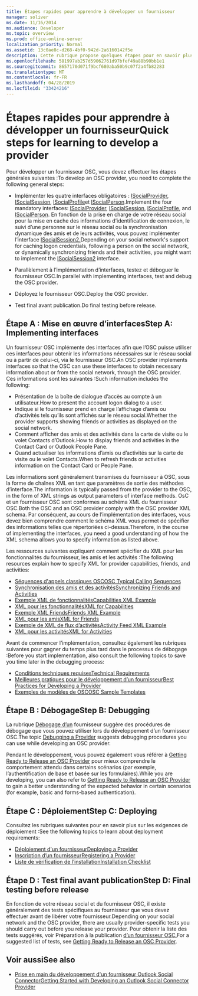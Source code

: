 ```yaml
---
title: Étapes rapides pour apprendre à développer un fournisseur
manager: soliver
ms.date: 11/16/2014
ms.audience: Developer
ms.topic: overview
ms.prod: office-online-server
localization_priority: Normal
ms.assetid: 13c0ae8c-d268-4bf0-942d-2a6160142f5e
description: Cette rubrique propose quelques étapes pour en savoir plus sur le développement d’un fournisseur Outlook Social Connector (OSC).
ms.openlocfilehash: 581997ab257d59062761d97bfef49a88b90bb1e1
ms.sourcegitcommit: 8657170d071f9bcf680aba50b9c07f2a4fb82283
ms.translationtype: MT
ms.contentlocale: fr-FR
ms.lasthandoff: 04/28/2019
ms.locfileid: "33424216"
---
```

# <a name="quick-steps-for-learning-to-develop-a-provider"></a><span data-ttu-id="eeeec-103">Étapes rapides pour apprendre à développer un fournisseur</span><span class="sxs-lookup"><span data-stu-id="eeeec-103">Quick steps for learning to develop a provider</span></span>

<span data-ttu-id="eeeec-104">Pour développer un fournisseur OSC, vous devez effectuer les étapes générales suivantes :</span><span class="sxs-lookup"><span data-stu-id="eeeec-104">To develop an OSC provider, you need to complete the following general steps:</span></span>
  
- <span data-ttu-id="eeeec-105">Implémenter les quatre interfaces obligatoires : [ISocialProvider](isocialprovideriunknown.md), [ISocialSession](isocialsessioniunknown.md), [ISocialProfile](isocialprofileisocialperson.md)et [ISocialPerson](isocialpersoniunknown.md).</span><span class="sxs-lookup"><span data-stu-id="eeeec-105">Implement the four mandatory interfaces: [ISocialProvider](isocialprovideriunknown.md), [ISocialSession](isocialsessioniunknown.md), [ISocialProfile](isocialprofileisocialperson.md), and [ISocialPerson](isocialpersoniunknown.md).</span></span> <span data-ttu-id="eeeec-106">En fonction de la prise en charge de votre réseau social pour la mise en cache des informations d’identification de connexion, le suivi d’une personne sur le réseau social ou la synchronisation dynamique des amis et de leurs activités, vous pouvez implémenter l’interface [ISocialSession2.](isocialsession2iunknown.md)</span><span class="sxs-lookup"><span data-stu-id="eeeec-106">Depending on your social network's support for caching logon credentials, following a person on the social network, or dynamically synchronizing friends and their activities, you might want to implement the [ISocialSession2](isocialsession2iunknown.md) interface.</span></span> 
    
- <span data-ttu-id="eeeec-107">Parallèlement à l’implémentation d’interfaces, testez et déboguer le fournisseur OSC.</span><span class="sxs-lookup"><span data-stu-id="eeeec-107">In parallel with implementing interfaces, test and debug the OSC provider.</span></span> 

- <span data-ttu-id="eeeec-108">Déployez le fournisseur OSC.</span><span class="sxs-lookup"><span data-stu-id="eeeec-108">Deploy the OSC provider.</span></span>  

- <span data-ttu-id="eeeec-109">Test final avant publication.</span><span class="sxs-lookup"><span data-stu-id="eeeec-109">Do final testing before release.</span></span>
    
## <a name="step-a-implementing-interfaces"></a><span data-ttu-id="eeeec-110">Étape A : Mise en œuvre d’interfaces</span><span class="sxs-lookup"><span data-stu-id="eeeec-110">Step A: Implementing interfaces</span></span>

<span data-ttu-id="eeeec-111">Un fournisseur OSC implémente des interfaces afin que l’OSC puisse utiliser ces interfaces pour obtenir les informations nécessaires sur le réseau social ou à partir de celui-ci, via le fournisseur OSC.</span><span class="sxs-lookup"><span data-stu-id="eeeec-111">An OSC provider implements interfaces so that the OSC can use these interfaces to obtain necessary information about or from the social network, through the OSC provider.</span></span> <span data-ttu-id="eeeec-112">Ces informations sont les suivantes :</span><span class="sxs-lookup"><span data-stu-id="eeeec-112">Such information includes the following:</span></span>
  
- <span data-ttu-id="eeeec-113">Présentation de la boîte de dialogue d’accès au compte à un utilisateur.</span><span class="sxs-lookup"><span data-stu-id="eeeec-113">How to present the account logon dialog to a user.</span></span>    
- <span data-ttu-id="eeeec-114">Indique si le fournisseur prend en charge l’affichage d’amis ou d’activités tels qu’ils sont affichés sur le réseau social.</span><span class="sxs-lookup"><span data-stu-id="eeeec-114">Whether the provider supports showing friends or activities as displayed on the social network.</span></span>    
- <span data-ttu-id="eeeec-115">Comment afficher des amis et des activités dans la carte de visite ou le volet Contacts d’Outlook.</span><span class="sxs-lookup"><span data-stu-id="eeeec-115">How to display friends and activities in the Contact Card or Outlook People Pane.</span></span>     
- <span data-ttu-id="eeeec-116">Quand actualiser les informations d’amis ou d’activités sur la carte de visite ou le volet Contacts.</span><span class="sxs-lookup"><span data-stu-id="eeeec-116">When to refresh friends or activities information on the Contact Card or People Pane.</span></span>
    
<span data-ttu-id="eeeec-117">Les informations sont généralement transmises du fournisseur à OSC, sous la forme de chaînes XML en tant que paramètres de sortie des méthodes d’interface.</span><span class="sxs-lookup"><span data-stu-id="eeeec-117">The information is typically passed from the provider to the OSC, in the form of XML strings as output parameters of interface methods.</span></span> <span data-ttu-id="eeeec-118">OsC et un fournisseur OSC sont conformes au schéma XML du fournisseur OSC.</span><span class="sxs-lookup"><span data-stu-id="eeeec-118">Both the OSC and an OSC provider comply with the OSC provider XML schema.</span></span> <span data-ttu-id="eeeec-119">Par conséquent, au cours de l’implémentation des interfaces, vous devez bien comprendre comment le schéma XML vous permet de spécifier des informations telles que répertoriées ci-dessus.</span><span class="sxs-lookup"><span data-stu-id="eeeec-119">Therefore, in the course of implementing the interfaces, you need a good understanding of how the XML schema allows you to specify information as listed above.</span></span> 

<span data-ttu-id="eeeec-120">Les ressources suivantes expliquent comment spécifier du XML pour les fonctionnalités du fournisseur, les amis et les activités :</span><span class="sxs-lookup"><span data-stu-id="eeeec-120">The following resources explain how to specify XML for provider capabilities, friends, and activities:</span></span>
  
- [<span data-ttu-id="eeeec-121">Séquences d'appels classiques OSC</span><span class="sxs-lookup"><span data-stu-id="eeeec-121">OSC Typical Calling Sequences</span></span>](osc-typical-calling-sequences.md)    
- [<span data-ttu-id="eeeec-122">Synchronisation des amis et des activités</span><span class="sxs-lookup"><span data-stu-id="eeeec-122">Synchronizing Friends and Activities</span></span>](synchronizing-friends-and-activities.md)    
- [<span data-ttu-id="eeeec-123">Exemple XML de fonctionnalités</span><span class="sxs-lookup"><span data-stu-id="eeeec-123">Capabilities XML Example</span></span>](capabilities-xml-example.md)   
- [<span data-ttu-id="eeeec-124">XML pour les fonctionnalités</span><span class="sxs-lookup"><span data-stu-id="eeeec-124">XML for Capabilities</span></span>](xml-for-capabilities.md)    
- [<span data-ttu-id="eeeec-125">Exemple XML Friends</span><span class="sxs-lookup"><span data-stu-id="eeeec-125">Friends XML Example</span></span>](friends-xml-example.md)    
- [<span data-ttu-id="eeeec-126">XML pour les amis</span><span class="sxs-lookup"><span data-stu-id="eeeec-126">XML for Friends</span></span>](xml-for-friends.md)   
- [<span data-ttu-id="eeeec-127">Exemple de XML de flux d’activités</span><span class="sxs-lookup"><span data-stu-id="eeeec-127">Activity Feed XML Example</span></span>](activity-feed-xml-example.md)   
- [<span data-ttu-id="eeeec-128">XML pour les activités</span><span class="sxs-lookup"><span data-stu-id="eeeec-128">XML for Activities</span></span>](xml-for-activities.md)
    
<span data-ttu-id="eeeec-129">Avant de commencer l’implémentation, consultez également les rubriques suivantes pour gagner du temps plus tard dans le processus de débogage :</span><span class="sxs-lookup"><span data-stu-id="eeeec-129">Before you start implementation, also consult the following topics to save you time later in the debugging process:</span></span>
  
- [<span data-ttu-id="eeeec-130">Conditions techniques requises</span><span class="sxs-lookup"><span data-stu-id="eeeec-130">Technical Requirements</span></span>](technical-requirements.md)    
- [<span data-ttu-id="eeeec-131">Meilleures pratiques pour le développement d’un fournisseur</span><span class="sxs-lookup"><span data-stu-id="eeeec-131">Best Practices for Developing a Provider</span></span>](best-practices-for-developing-a-provider.md)    
- [<span data-ttu-id="eeeec-132">Exemples de modèles de OSC</span><span class="sxs-lookup"><span data-stu-id="eeeec-132">OSC Sample Templates</span></span>](osc-sample-templates.md)
    
## <a name="step-b-debugging"></a><span data-ttu-id="eeeec-133">Étape B : Débogage</span><span class="sxs-lookup"><span data-stu-id="eeeec-133">Step B: Debugging</span></span>

<span data-ttu-id="eeeec-134">La rubrique [Débogage d’un](debugging-a-provider.md) fournisseur suggère des procédures de débogage que vous pouvez utiliser lors du développement d’un fournisseur OSC.</span><span class="sxs-lookup"><span data-stu-id="eeeec-134">The topic [Debugging a Provider](debugging-a-provider.md) suggests debugging procedures you can use while developing an OSC provider.</span></span> 
  
<span data-ttu-id="eeeec-135">Pendant le développement, vous pouvez également vous référer à [Getting Ready to Release an OSC Provider](getting-ready-to-release-an-osc-provider.md) pour mieux comprendre le comportement attendu dans certains scénarios (par exemple, l’authentification de base et basée sur les formulaires).</span><span class="sxs-lookup"><span data-stu-id="eeeec-135">While you are developing, you can also refer to [Getting Ready to Release an OSC Provider](getting-ready-to-release-an-osc-provider.md) to gain a better understanding of the expected behavior in certain scenarios (for example, basic and forms-based authentication).</span></span> 
  
## <a name="step-c-deploying"></a><span data-ttu-id="eeeec-136">Étape C : Déploiement</span><span class="sxs-lookup"><span data-stu-id="eeeec-136">Step C: Deploying</span></span>

<span data-ttu-id="eeeec-137">Consultez les rubriques suivantes pour en savoir plus sur les exigences de déploiement :</span><span class="sxs-lookup"><span data-stu-id="eeeec-137">See the following topics to learn about deployment requirements:</span></span>
  
- [<span data-ttu-id="eeeec-138">Déploiement d'un fournisseur</span><span class="sxs-lookup"><span data-stu-id="eeeec-138">Deploying a Provider</span></span>](deploying-a-provider.md)    
- [<span data-ttu-id="eeeec-139">Inscription d’un fournisseur</span><span class="sxs-lookup"><span data-stu-id="eeeec-139">Registering a Provider</span></span>](registering-a-provider.md)   
- [<span data-ttu-id="eeeec-140">Liste de vérification de l’installation</span><span class="sxs-lookup"><span data-stu-id="eeeec-140">Installation Checklist</span></span>](installation-checklist.md)
    
## <a name="step-d-final-testing-before-release"></a><span data-ttu-id="eeeec-141">Étape D : Test final avant publication</span><span class="sxs-lookup"><span data-stu-id="eeeec-141">Step D: Final testing before release</span></span>

<span data-ttu-id="eeeec-142">En fonction de votre réseau social et du fournisseur OSC, il existe généralement des tests spécifiques au fournisseur que vous devez effectuer avant de libérer votre fournisseur.</span><span class="sxs-lookup"><span data-stu-id="eeeec-142">Depending on your social network and the OSC provider, there are usually provider-specific tests you should carry out before you release your provider.</span></span> <span data-ttu-id="eeeec-143">Pour obtenir la liste des tests suggérés, voir Préparation à la publication [d’un fournisseur OSC.](getting-ready-to-release-an-osc-provider.md)</span><span class="sxs-lookup"><span data-stu-id="eeeec-143">For a suggested list of tests, see [Getting Ready to Release an OSC Provider](getting-ready-to-release-an-osc-provider.md).</span></span>
  
## <a name="see-also"></a><span data-ttu-id="eeeec-144">Voir aussi</span><span class="sxs-lookup"><span data-stu-id="eeeec-144">See also</span></span>

- [<span data-ttu-id="eeeec-145">Prise en main du développement d'un fournisseur Outlook Social Connector</span><span class="sxs-lookup"><span data-stu-id="eeeec-145">Getting Started with Developing an Outlook Social Connector Provider</span></span>](getting-started-with-developing-an-outlook-social-connector-provider.md)

